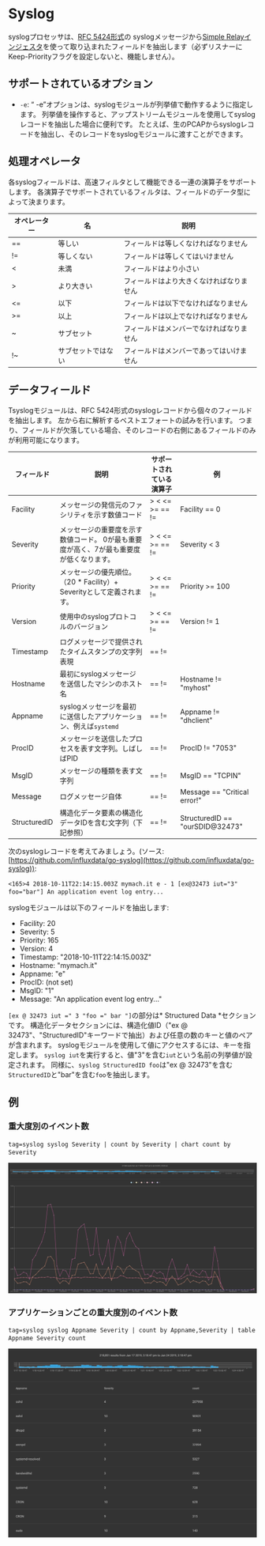 # Syslog

syslogプロセッサは、[RFC 5424形式](https://tools.ietf.org/html/rfc5424)の syslogメッセージから[Simple Relayインジェスタ](#!ingesters/ingesters.md)を使って取り込まれたフィールドを抽出します（必ずリスナーにKeep-Priorityフラグを設定しないと、機能しません）。

## サポートされているオプション

* `-e`: “ -e”オプションは、syslogモジュールが列挙値で動作するように指定します。  列挙値を操作すると、アップストリームモジュールを使用してsyslogレコードを抽出した場合に便利です。  たとえば、生のPCAPからsyslogレコードを抽出し、そのレコードをsyslogモジュールに渡すことができます。

## 処理オペレータ

各syslogフィールドは、高速フィルタとして機能できる一連の演算子をサポートします。  各演算子でサポートされているフィルタは、フィールドのデータ型によって決まります。

| オペレーター | 名 | 説明
|----------|------|-------------
| == | 等しい | フィールドは等しくなければなりません
| != | 等しくない | フィールドは等しくてはいけません
| < | 未満 | フィールドはより小さい
| > | より大きい | フィールドはより大きくなければなりません
| <= | 以下 | フィールドは以下でなければなりません
| >= | 以上 | フィールドは以上でなければなりません
| ~ | サブセット | フィールドはメンバーでなければなりません
| !~ | サブセットではない | フィールドはメンバーであってはいけません

## データフィールド

Tsyslogモジュールは、RFC 5424形式のsyslogレコードから個々のフィールドを抽出します。  左から右に解析するベストエフォートの試みを行います。 つまり、フィールドが欠落している場合、そのレコードの右側にあるフィールドのみが利用可能になります。

| フィールド | 説明 | サポートされている演算子 | 例 |
|-------|-------------|---------------------|---------|
| Facility | メッセージの発信元のファシリティを示す数値コード | > < <= >= == != | Facility == 0
| Severity | メッセージの重要度を示す数値コード。 0が最も重要度が高く、7が最も重要度が低くなります。 | > < <= >= == != | Severity < 3
| Priority | メッセージの優先順位。（20 * Facility）+ Severityとして定義されます。 | > < <= >= == != | Priority >= 100
| Version | 使用中のsyslogプロトコルのバージョン | > < <= >= == != | Version != 1
| Timestamp | ログメッセージで提供されたタイムスタンプの文字列表現 | == != | |
| Hostname | 最初にsyslogメッセージを送信したマシンのホスト名 | == != | Hostname != "myhost"
| Appname | syslogメッセージを最初に送信したアプリケーション、例えば`systemd` | == != | Appname != "dhclient"
| ProcID | メッセージを送信したプロセスを表す文字列。しばしばPID | == != | ProcID != "7053"
| MsgID | メッセージの種類を表す文字列 | == != | MsgID == "TCPIN"
| Message | ログメッセージ自体 | == != | Message == "Critical error!" |
| StructuredID | 構造化データ要素の構造化データIDを含む文字列（下記参照） | == != | StructuredID == "ourSDID@32473"

次のsyslogレコードを考えてみましょう。(ソース:[https://github.com/influxdata/go-syslog](https://github.com/influxdata/go-syslog)):

```
<165>4 2018-10-11T22:14:15.003Z mymach.it e - 1 [ex@32473 iut="3" foo="bar"] An application event log entry...
```

syslogモジュールは以下のフィールドを抽出します:

* Facility: 20
* Severity: 5
* Priority: 165
* Version: 4
* Timestamp: "2018-10-11T22:14:15.003Z"
* Hostname: "mymach.it"
* Appname: "e"
* ProcID: <nil> (not set)
* MsgID: "1"
* Message: "An application event log entry..."

`[ex @ 32473 iut =" 3 "foo =" bar "]`の部分は* Structured Data *セクションです。  構造化データセクションには、構造化値ID（"ex @ 32473"、"StructuredID"キーワードで抽出）および任意の数のキーと値のペアが含まれます。  syslogモジュールを使用して値にアクセスするには、キーを指定します。 `syslog iut`を実行すると、値"3"を含む`iut`という名前の列挙値が設定されます。 同様に、`syslog StructuredID foo`は"ex @ 32473"を含む`StructuredID`と"bar"を含む`foo`を抽出します。

## 例

### 重大度別のイベント数

```
tag=syslog syslog Severity | count by Severity | chart count by Severity
```

![Number of events by severity](severity.png)

### アプリケーションごとの重大度別のイベント数

```
tag=syslog syslog Appname Severity | count by Appname,Severity | table Appname Severity count
```

![Number of events at each severity by application](severity2.png)